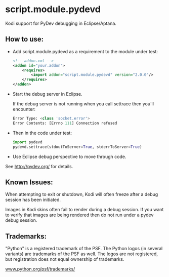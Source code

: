 script.module.pydevd
==================

Kodi support for PyDev debugging in Eclipse/Aptana.

How to use:
-----------

 * Add script.module.pydevd as a requirement to the module under test:

    ```xml
    <!-- addon.xml -->
    <addon id="your.addon">
        <requires>
            <import addon="script.module.pydevd" version="2.0.0"/>
        </requires>
    </addon>
    ```
 * Start the debug server in Eclipse.

    If the debug server is not running when you call settrace then you'll encounter:

    ```python
    Error Type: <class 'socket.error'>
    Error Contents: [Errno 111] Connection refused
    ```

 * Then in the code under test:

    ```python
    import pydevd
    pydevd.settrace(stdoutToServer=True, stderrToServer=True)
    ```
 * Use Eclipse debug perspective to move through code.

See http://pydev.org/ for details.

Known Issues:
-------------

When attempting to exit or shutdown, Kodi will often freeze after a debug session
has been initiated.

Images in Kodi skins often fail to render during a debug session. If you want to
verify that images are being rendered then do not run under a pydev debug session.

Trademarks:
----------

"Python" is a registered trademark of the PSF. The Python logos (in several variants) are trademarks of the PSF as well. The logos are not registered, but registration does not equal ownership of trademarks.

www.python.org/psf/trademarks/
